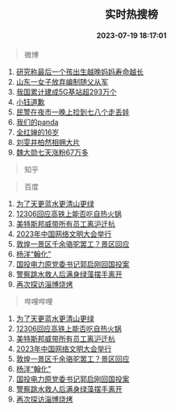 <div align="center"><h2>实时热搜榜</h2><h4>2023-07-19 18:17:01</h4></div>

> 微博  

1. [研究称最后一个孩出生越晚妈妈寿命越长](https://s.weibo.com/weibo?q=%23%E7%A0%94%E7%A9%B6%E7%A7%B0%E6%9C%80%E5%90%8E%E4%B8%80%E4%B8%AA%E5%AD%A9%E5%87%BA%E7%94%9F%E8%B6%8A%E6%99%9A%E5%A6%88%E5%A6%88%E5%AF%BF%E5%91%BD%E8%B6%8A%E9%95%BF%23&t=31&band_rank=1&Refer=top)<br />
2. [山东一女子放弃编制随父从军](https://s.weibo.com/weibo?q=%23%E5%B1%B1%E4%B8%9C%E4%B8%80%E5%A5%B3%E5%AD%90%E6%94%BE%E5%BC%83%E7%BC%96%E5%88%B6%E9%9A%8F%E7%88%B6%E4%BB%8E%E5%86%9B%23&t=31&band_rank=2&Refer=top)<br />
3. [我国累计建成5G基站超293万个](https://s.weibo.com/weibo?q=%23%E6%88%91%E5%9B%BD%E7%B4%AF%E8%AE%A1%E5%BB%BA%E6%88%905G%E5%9F%BA%E7%AB%99%E8%B6%85293%E4%B8%87%E4%B8%AA%23&t=31&band_rank=3&Refer=top)<br />
4. [小钰道歉](https://s.weibo.com/weibo?q=%23%E5%B0%8F%E9%92%B0%E9%81%93%E6%AD%89%23&t=31&band_rank=4&Refer=top)<br />
5. [民警在夜市一晚上捡到七八个走丢娃](https://s.weibo.com/weibo?q=%23%E6%B0%91%E8%AD%A6%E5%9C%A8%E5%A4%9C%E5%B8%82%E4%B8%80%E6%99%9A%E4%B8%8A%E6%8D%A1%E5%88%B0%E4%B8%83%E5%85%AB%E4%B8%AA%E8%B5%B0%E4%B8%A2%E5%A8%83%23&t=31&band_rank=5&Refer=top)<br />
6. [我们的panda](https://s.weibo.com/weibo?q=%23%E6%88%91%E4%BB%AC%E7%9A%84panda%23&t=31&band_rank=6&Refer=top)<br />
7. [全红婵的16岁](https://s.weibo.com/weibo?q=%23%E5%85%A8%E7%BA%A2%E5%A9%B5%E7%9A%8416%E5%B2%81%23&t=31&band_rank=7&Refer=top)<br />
8. [刘雯井柏然相拥大片](https://s.weibo.com/weibo?q=%23%E5%88%98%E9%9B%AF%E4%BA%95%E6%9F%8F%E7%84%B6%E7%9B%B8%E6%8B%A5%E5%A4%A7%E7%89%87%23&t=31&band_rank=8&Refer=top)<br />
9. [魏大勋七天涨粉67万多](https://s.weibo.com/weibo?q=%23%E9%AD%8F%E5%A4%A7%E5%8B%8B%E4%B8%83%E5%A4%A9%E6%B6%A8%E7%B2%8967%E4%B8%87%E5%A4%9A%23&t=31&band_rank=9&Refer=top)<br />

> 知乎  


> 百度  

1. [为了天更蓝水更清山更绿](https://www.baidu.com/s?wd=%E4%B8%BA%E4%BA%86%E5%A4%A9%E6%9B%B4%E8%93%9D%E6%B0%B4%E6%9B%B4%E6%B8%85%E5%B1%B1%E6%9B%B4%E7%BB%BF&sa=fyb_news&rsv_dl=fyb_news)<br />
2. [12306回应高铁上能否吃自热火锅](https://www.baidu.com/s?wd=12306%E5%9B%9E%E5%BA%94%E9%AB%98%E9%93%81%E4%B8%8A%E8%83%BD%E5%90%A6%E5%90%83%E8%87%AA%E7%83%AD%E7%81%AB%E9%94%85&sa=fyb_news&rsv_dl=fyb_news)<br />
3. [美特斯邦威带所有员工离沪迁杭](https://www.baidu.com/s?wd=%E7%BE%8E%E7%89%B9%E6%96%AF%E9%82%A6%E5%A8%81%E5%B8%A6%E6%89%80%E6%9C%89%E5%91%98%E5%B7%A5%E7%A6%BB%E6%B2%AA%E8%BF%81%E6%9D%AD&sa=fyb_news&rsv_dl=fyb_news)<br />
4. [2023年中国网络文明大会举行](https://www.baidu.com/s?wd=2023%E5%B9%B4%E4%B8%AD%E5%9B%BD%E7%BD%91%E7%BB%9C%E6%96%87%E6%98%8E%E5%A4%A7%E4%BC%9A%E4%B8%BE%E8%A1%8C&sa=fyb_news&rsv_dl=fyb_news)<br />
5. [敦煌一景区千余骆驼罢工？景区回应](https://www.baidu.com/s?wd=%E6%95%A6%E7%85%8C%E4%B8%80%E6%99%AF%E5%8C%BA%E5%8D%83%E4%BD%99%E9%AA%86%E9%A9%BC%E7%BD%A2%E5%B7%A5%EF%BC%9F%E6%99%AF%E5%8C%BA%E5%9B%9E%E5%BA%94&sa=fyb_news&rsv_dl=fyb_news)<br />
6. [杨洋“翰化”](https://www.baidu.com/s?wd=%E6%9D%A8%E6%B4%8B%E2%80%9C%E7%BF%B0%E5%8C%96%E2%80%9D&sa=fyb_news&rsv_dl=fyb_news)<br />
7. [国投电力原党委书记郭启刚回国投案](https://www.baidu.com/s?wd=%E5%9B%BD%E6%8A%95%E7%94%B5%E5%8A%9B%E5%8E%9F%E5%85%9A%E5%A7%94%E4%B9%A6%E8%AE%B0%E9%83%AD%E5%90%AF%E5%88%9A%E5%9B%9E%E5%9B%BD%E6%8A%95%E6%A1%88&sa=fyb_news&rsv_dl=fyb_news)<br />
8. [警察跳水救人后满身绿藻摆手离开](https://www.baidu.com/s?wd=%E8%AD%A6%E5%AF%9F%E8%B7%B3%E6%B0%B4%E6%95%91%E4%BA%BA%E5%90%8E%E6%BB%A1%E8%BA%AB%E7%BB%BF%E8%97%BB%E6%91%86%E6%89%8B%E7%A6%BB%E5%BC%80&sa=fyb_news&rsv_dl=fyb_news)<br />
9. [再次探访淄博烧烤](https://www.baidu.com/s?wd=%E5%86%8D%E6%AC%A1%E6%8E%A2%E8%AE%BF%E6%B7%84%E5%8D%9A%E7%83%A7%E7%83%A4&sa=fyb_news&rsv_dl=fyb_news)<br />

> 哔哩哔哩  

1. [为了天更蓝水更清山更绿](https://www.baidu.com/s?wd=%E4%B8%BA%E4%BA%86%E5%A4%A9%E6%9B%B4%E8%93%9D%E6%B0%B4%E6%9B%B4%E6%B8%85%E5%B1%B1%E6%9B%B4%E7%BB%BF&sa=fyb_news&rsv_dl=fyb_news)<br />
2. [12306回应高铁上能否吃自热火锅](https://www.baidu.com/s?wd=12306%E5%9B%9E%E5%BA%94%E9%AB%98%E9%93%81%E4%B8%8A%E8%83%BD%E5%90%A6%E5%90%83%E8%87%AA%E7%83%AD%E7%81%AB%E9%94%85&sa=fyb_news&rsv_dl=fyb_news)<br />
3. [美特斯邦威带所有员工离沪迁杭](https://www.baidu.com/s?wd=%E7%BE%8E%E7%89%B9%E6%96%AF%E9%82%A6%E5%A8%81%E5%B8%A6%E6%89%80%E6%9C%89%E5%91%98%E5%B7%A5%E7%A6%BB%E6%B2%AA%E8%BF%81%E6%9D%AD&sa=fyb_news&rsv_dl=fyb_news)<br />
4. [2023年中国网络文明大会举行](https://www.baidu.com/s?wd=2023%E5%B9%B4%E4%B8%AD%E5%9B%BD%E7%BD%91%E7%BB%9C%E6%96%87%E6%98%8E%E5%A4%A7%E4%BC%9A%E4%B8%BE%E8%A1%8C&sa=fyb_news&rsv_dl=fyb_news)<br />
5. [敦煌一景区千余骆驼罢工？景区回应](https://www.baidu.com/s?wd=%E6%95%A6%E7%85%8C%E4%B8%80%E6%99%AF%E5%8C%BA%E5%8D%83%E4%BD%99%E9%AA%86%E9%A9%BC%E7%BD%A2%E5%B7%A5%EF%BC%9F%E6%99%AF%E5%8C%BA%E5%9B%9E%E5%BA%94&sa=fyb_news&rsv_dl=fyb_news)<br />
6. [杨洋“翰化”](https://www.baidu.com/s?wd=%E6%9D%A8%E6%B4%8B%E2%80%9C%E7%BF%B0%E5%8C%96%E2%80%9D&sa=fyb_news&rsv_dl=fyb_news)<br />
7. [国投电力原党委书记郭启刚回国投案](https://www.baidu.com/s?wd=%E5%9B%BD%E6%8A%95%E7%94%B5%E5%8A%9B%E5%8E%9F%E5%85%9A%E5%A7%94%E4%B9%A6%E8%AE%B0%E9%83%AD%E5%90%AF%E5%88%9A%E5%9B%9E%E5%9B%BD%E6%8A%95%E6%A1%88&sa=fyb_news&rsv_dl=fyb_news)<br />
8. [警察跳水救人后满身绿藻摆手离开](https://www.baidu.com/s?wd=%E8%AD%A6%E5%AF%9F%E8%B7%B3%E6%B0%B4%E6%95%91%E4%BA%BA%E5%90%8E%E6%BB%A1%E8%BA%AB%E7%BB%BF%E8%97%BB%E6%91%86%E6%89%8B%E7%A6%BB%E5%BC%80&sa=fyb_news&rsv_dl=fyb_news)<br />
9. [再次探访淄博烧烤](https://www.baidu.com/s?wd=%E5%86%8D%E6%AC%A1%E6%8E%A2%E8%AE%BF%E6%B7%84%E5%8D%9A%E7%83%A7%E7%83%A4&sa=fyb_news&rsv_dl=fyb_news)<br />
